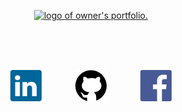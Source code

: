 <p align="center">
<a href="https://grzegorz-jodlowski.github.io/"><img src="public/Logo.png" style='height: 400px;' title="logo" alt="logo of owner's portfolio."></a>
</p>

<br>
<br>
<br>

<p align="center">
<a href="https://www.linkedin.com/in/grzegorz-jod%C5%82owski/"><img src="public/linkedin.svg" style='height: 50px; margin-right: 50px;' title="logo" alt="logo of owner's portfolio."></a>
<a href="https://grzegorz-jodlowski.github.io/"><img src="public/github.svg" style='height: 50px; margin-right: 50px;' title="logo" alt="logo of owner's portfolio."></a>
<a href="https://www.facebook.com/jodlowski.grzegorz"><img src="public/facebook.svg" style='height: 50px;' title="logo" alt="logo of owner's portfolio."></a>
</p>
